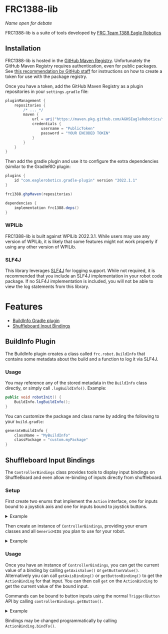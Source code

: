# FRC1388-lib 
_Name open for debate_

FRC1388-lib is a suite of tools developed by [FRC Team 1388 Eagle Robotics](https://eaglerobotics.com)

## Installation

FRC1388-lib is hosted in the [GitHub Maven Registry](https://docs.github.com/en/packages/working-with-a-github-packages-registry/working-with-the-apache-maven-registry).
Unfortunately the GitHub Maven Registry requires authentication, even for public packages.
See [this recommendation by GitHub staff](https://github.community/t/download-from-github-package-registry-without-authentication/14407/111)
for instructions on how to create a token for use with the package registry.

Once you have a token, add the GitHub Maven Registry as a plugin repositories in your `settings.gradle` file:
```groovy
pluginManagement {
    repositories {
        /* ... */
        maven {
            url = uri("https://maven.pkg.github.com/AGHSEagleRobotics/frc1388-lib")
            credentials {
                username = "PublicToken"
                password = "YOUR ENCODED TOKEN"
            }
        }
    }
}
```

Then add the gradle plugin and use it to configure the extra dependencies (similar to the GradleRIO plugin:
```groovy
plugins {
    id "com.eaglerobotics.gradle-plugin" version "2022.1.1"
}

frc1388.ghpMaven(repositories)

dependencies {
    implementation frc1388.deps()
}
```

### WPILib

FRC1388-lib is built against WPILib 2022.3.1. While users may use any version of WPILib,
it is likely that some features might not work properly if using any other version of WPILib.

### SLF4J

This library leverages [SLF4J](https://slf4j.org) for logging support. While not required, it is recommended that
you include an SLF4J implementation in your robot code package. If no SLF4J implementation is
included, you will not be able to view the log statements from this library.

# Features

- [BuildInfo Gradle plugin](#buildinfo-plugin)
- [Shuffleboard Input Bindings](#shuffleboard-input-bindings)

## BuildInfo Plugin

The BuildInfo plugin creates a class called `frc.robot.BuildInfo` that contains some
metadata about the build and a function to log it via SLF4J.

### Usage

You may reference any of the stored metadata in the `BuildInfo` class directly, or simply call `.logBuildInfo()`.
Example:
```java
public void robotInit() {
    BuildInfo.logBuildInfo();
}
```

You can customize the package and class name by adding the following to your `build.gradle`:
```groovy
generateBuildInfo {
    className = "MyBuildInfo"
    classPackage = "custom.myPackage"
}
```

## Shuffleboard Input Bindings

The `ControllerBindings` class provides tools to display input bindings
on ShuffleBoard and even allow re-binding of inputs directly from shuffleboard.

### Setup

First create two enums that implement the `Action` interface, one for inputs bound to
a joystick axis and one for inputs bound to joystick buttons.

<details>
    <summary>Example</summary>

```java
public enum AxisAction implements Action {

    LEFT_DRIVE("Left Drive", null, 0, XboxController.Axis.kLeftY.value),
    RIGHT_DRIVE("Right Drive", null, 0, XboxController.Axis.kRightY.value);

    private final String m_name;
    private final String m_description;
    private final Integer m_defaultAxis;
    private final Integer m_defaultPort;

    AxisAction(String name, String description, Integer defaultPort, Integer defaultAxis) {
        m_name = name;
        m_description = description;
        m_defaultAxis = defaultAxis;
        m_defaultPort = defaultPort;
    }

    @Override
    public String getName() {
        return m_name;
    }

    @Override
    public String getDescription() {
        return m_description;
    }

    @Override
    public Integer getDefaultChannel() {
        return m_defaultAxis;
    }

    @Override
    public Integer getDefaultPort() {
        return m_defaultPort;
    }
}
```
</details>

Then create an instance of `ControllerBindings`, providing your enum classes and all `GenericHID`s
you plan to use for your robot.

<details>
    <summary>Example</summary>

```java
new ControllerBindings<>(AxisInput.class, ButtonInput.class, new XboxController(0));
```
</details>

### Usage

Once you have an instance of `ControllerBindings`, you can get the current value
of a binding by calling `getAxisValue()` or `getButtonValue()`.
Alternatively you can call `getAxisBinding()` or `getButtonBinding()` to get the `ActionBinding`
for that input. You can then call `get` on the `ActionBinding` to get the current value of the bound input.

Commands can be bound to button inputs using the normal `Trigger`/`Button` API by calling 
`controllerBindings.getButton()`.

<details>
<summary>Example</summary>

```java
bindings.getButton(ButtonInput.FIRE)
    .whenPressed(() -> System.out.println("Fire the Shooter!"));
```
</details>

Bindings may be changed programmatically by calling `ActionBinding.bindTo()`.
